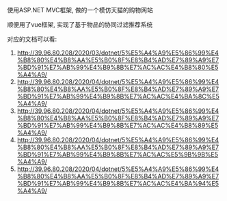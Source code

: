 使用ASP.NET MVC框架, 做的一个模仿天猫的购物网站

顺便用了vue框架, 实现了基于物品的协同过滤推荐系统

对应的文档可以看:
1. http://39.96.80.208/2020/03/dotnet/5%E5%A4%A9%E5%86%99%E4%B8%80%E4%B8%AA%E5%B0%8F%E8%B4%AD%E7%89%A9%E7%BD%91%E7%AB%99%E4%B9%8B%E7%AC%AC%E4%B8%80%E5%A4%A9/
2. http://39.96.80.208/2020/04/dotnet/5%E5%A4%A9%E5%86%99%E4%B8%80%E4%B8%AA%E5%B0%8F%E8%B4%AD%E7%89%A9%E7%BD%91%E7%AB%99%E4%B9%8B%E7%AC%AC%E4%BA%8C%E5%A4%A9/
3. http://39.96.80.208/2020/04/dotnet/5%E5%A4%A9%E5%86%99%E4%B8%80%E4%B8%AA%E5%B0%8F%E8%B4%AD%E7%89%A9%E7%BD%91%E7%AB%99%E4%B9%8B%E7%AC%AC%E4%B8%89%E5%A4%A9/
4. http://39.96.80.208/2020/04/dotnet/5%E5%A4%A9%E5%86%99%E4%B8%80%E4%B8%AA%E5%B0%8F%E8%B4%AD%E7%89%A9%E7%BD%91%E7%AB%99%E4%B9%8B%E7%AC%AC%E5%9B%9B%E5%A4%A9/
5. http://39.96.80.208/2020/04/dotnet/5%E5%A4%A9%E5%86%99%E4%B8%80%E4%B8%AA%E5%B0%8F%E8%B4%AD%E7%89%A9%E7%BD%91%E7%AB%99%E4%B9%8B%E7%AC%AC%E4%BA%94%E5%A4%A9/